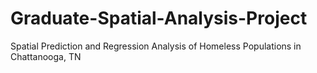 # Graduate-Spatial-Analysis-Project
Spatial Prediction and Regression Analysis of Homeless Populations in Chattanooga, TN
